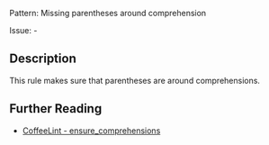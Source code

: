 Pattern: Missing parentheses around comprehension

Issue: -

## Description

This rule makes sure that parentheses are around comprehensions.

## Further Reading

* [CoffeeLint - ensure_comprehensions](https://coffeelint.github.io/#options)